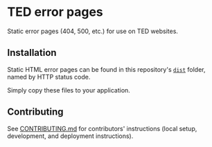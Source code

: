 # TED error pages

Static error pages (404, 500, etc.) for use on TED websites.

## Installation

Static HTML error pages can be found in this repository's [`dist`](https://github.com/tedconf/error_pages/tree/master/dist) folder, named by HTTP status code.

Simply copy these files to your application.

## Contributing

See [CONTRIBUTING.md](CONTRIBUTING.md) for contributors' instructions (local setup, development, and deployment instructions).